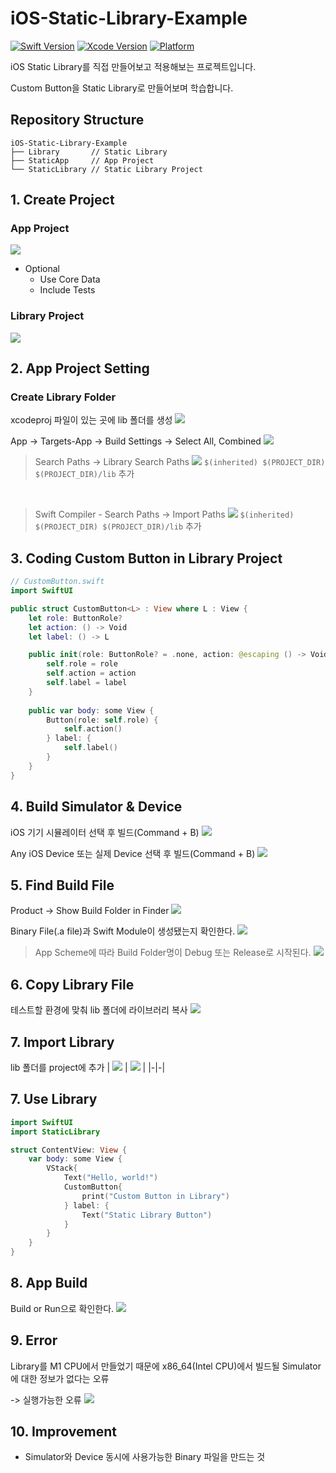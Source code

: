 # iOS-Static-Library-Example

[![Swift Version][swift-image]](https://swift.org/)
[![Xcode Version][Xcode-image]](https://developer.apple.com/kr/xcode/)
[![Platform][Platform-image]](https://developer.apple.com/kr/ios/)

[swift-image]:https://img.shields.io/badge/Swift-5.6-orange?style=flat
[Xcode-image]: https://img.shields.io/badge/Xcode-13.3-blue?style=flat
[Platform-image]: https://img.shields.io/badge/iOS-15.4+-blue?style=flat

iOS Static Library를 직접 만들어보고 적용해보는 프로젝트입니다.

Custom Button을 Static Library로 만들어보며 학습합니다.

## Repository Structure
``` shell
iOS-Static-Library-Example
├── Library       // Static Library
├── StaticApp     // App Project
└── StaticLibrary // Static Library Project
```


## 1. Create Project
### App Project
<img src="./gitImage/Create-App.png">

- Optional
    - Use Core Data
    - Include Tests

### Library Project
<img src="./gitImage/Create-Library.png">

## 2. App Project Setting
### Create Library Folder
xcodeproj 파일이 있는 곳에 lib 폴더를 생성
<img src="./gitImage/lib-Folder.png">

App -> Targets-App -> Build Settings -> Select All, Combined
<img src="./gitImage/App-Project-Setting.png">

> Search Paths -> Library Search Paths
> <img src="./gitImage/Library-Paths.png">
> `$(inherited) $(PROJECT_DIR) $(PROJECT_DIR)/lib` 추가

<br>

> Swift Compiler - Search Paths -> Import Paths
> <img src="./gitImage/Import-Paths.png">
> `$(inherited) $(PROJECT_DIR) $(PROJECT_DIR)/lib` 추가

## 3. Coding Custom Button in Library Project
``` swift
// CustomButton.swift
import SwiftUI

public struct CustomButton<L> : View where L : View {
    let role: ButtonRole?
    let action: () -> Void
    let label: () -> L

    public init(role: ButtonRole? = .none, action: @escaping () -> Void, @ViewBuilder label: @escaping () -> L) {
        self.role = role
        self.action = action
        self.label = label
    }
    
    public var body: some View {
        Button(role: self.role) {
            self.action()
        } label: {
            self.label()
        }
    }
}
```

## 4. Build Simulator & Device
iOS 기기 시뮬레이터 선택 후 빌드(Command + B)
<img src="./gitImage/Select-Simulator.png">

Any iOS Device 또는 실제 Device 선택 후 빌드(Command + B)
<img src="./gitImage/Select-Device.png">

## 5. Find Build File
Product -> Show Build Folder in Finder
<img src="./gitImage/Show-Build-Finder.png">

Binary File(.a file)과 Swift Module이 생성됐는지 확인한다.
<img src="./gitImage/Build-Folder.png">

> App Scheme에 따라 Build Folder명이 Debug 또는 Release로 시작된다.
> <img src="./gitImage/Debug-Release.png">

## 6. Copy Library File
테스트할 환경에 맞춰 lib 폴더에 라이브러리 복사
<img src="./gitImage/Copy-Library.png">

## 7. Import Library

lib 폴더를 project에 추가
| <img src="./gitImage/Add-Library.png"> | <img src="./gitImage/Select-Library.png"> |
|-|-|

## 7. Use Library
``` swift
import SwiftUI
import StaticLibrary

struct ContentView: View {
    var body: some View {
        VStack{
            Text("Hello, world!")
            CustomButton{
                print("Custom Button in Library")
            } label: {
                Text("Static Library Button")
            }
        }
    }
}
```

## 8. App Build
Build or Run으로 확인한다.
<img src="./gitImage/Build.png">

## 9. Error
Library를 M1 CPU에서 만들었기 때문에 x86_64(Intel CPU)에서 빌드될 Simulator에 대한 정보가 없다는 오류

-> 실행가능한 오류
<img src="./gitImage/Error.png">

## 10. Improvement
- Simulator와 Device 동시에 사용가능한 Binary 파일을 만드는 것
